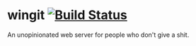 # wingit [![Build Status](https://travis-ci.org/JoshuaWise/wingit.svg?branch=master)](https://travis-ci.org/JoshuaWise/wingit)
An unopinionated web server for people who don't give a shit.
